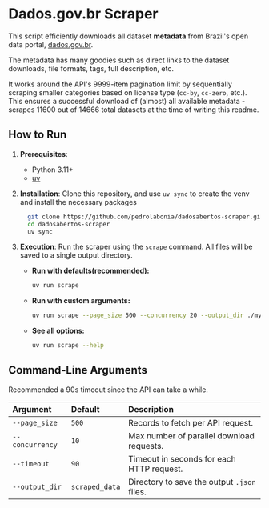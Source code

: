 # Dados.gov.br Scraper

This script efficiently downloads all dataset **metadata** from Brazil's open data portal, [dados.gov.br](https://dados.gov.br/).

The metadata has many goodies such as direct links to the dataset downloads, file formats, tags, full description, etc.

It works around the API's 9999-item pagination limit by sequentially scraping smaller categories based on license type (`cc-by`, `cc-zero`, etc.). This ensures a successful download of (almost) all available metadata - scrapes 11600 out of 14666 total datasets at the time of writing this readme.

## How to Run

1.  **Prerequisites**:
    * Python 3.11+
    * [uv](https://github.com/astral-sh/uv)

2.  **Installation**:
    Clone this repository, and use `uv sync` to create the venv and install the necessary packages
    ```bash
      git clone https://github.com/pedrolabonia/dadosabertos-scraper.git
      cd dadosabertos-scraper
      uv sync
    ```

3.  **Execution**:
    Run the scraper using the `scrape` command. All files will be saved to a single output directory.

    * **Run with defaults(recommended):**
        ```bash
        uv run scrape
        ```
    * **Run with custom arguments:**
        ```bash
        uv run scrape --page_size 500 --concurrency 20 --output_dir ./my_data
        ```
    * **See all options:**
        ```bash
        uv run scrape --help
        ```

## Command-Line Arguments
Recommended a 90s timeout since the API can take a while.

| Argument      | Default        | Description                                     |
| :------------ | :------------- | :---------------------------------------------- |
| `--page_size`   | `500`          | Records to fetch per API request.               |
| `--concurrency` | `10`           | Max number of parallel download requests.       |
| `--timeout`     | `90`           | Timeout in seconds for each HTTP request.       |
| `--output_dir`  | `scraped_data` | Directory to save the output `.json` files.     |
